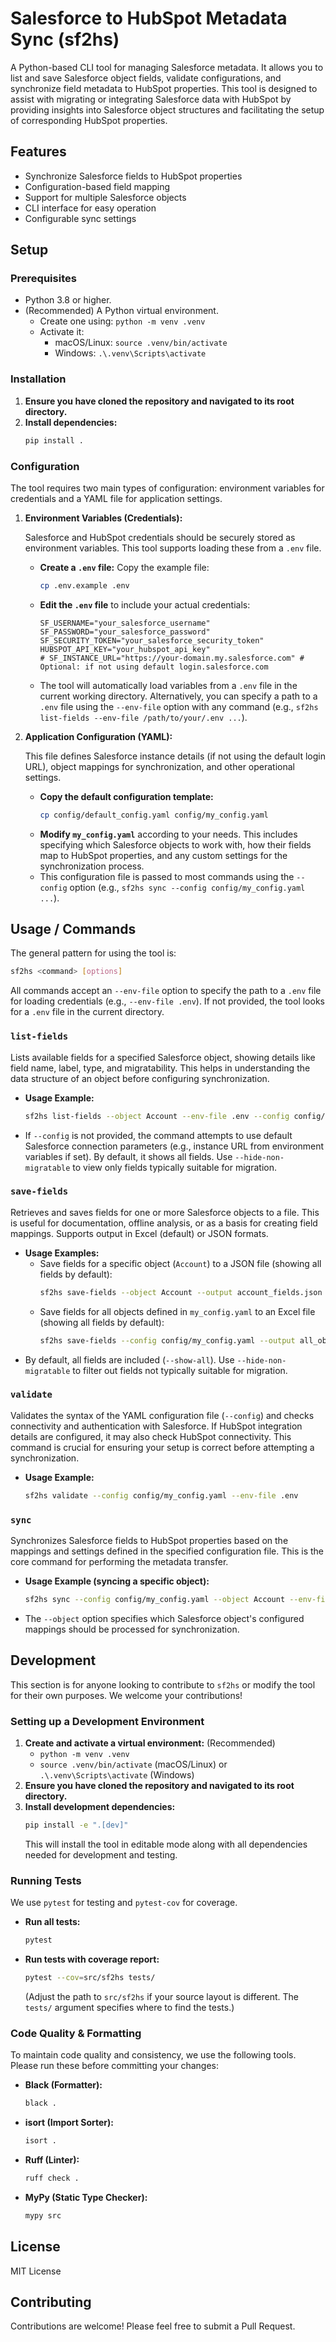 # Salesforce to HubSpot Metadata Sync (sf2hs)

A Python-based CLI tool for managing Salesforce metadata. It allows you to list and save Salesforce object fields, validate configurations, and synchronize field metadata to HubSpot properties. This tool is designed to assist with migrating or integrating Salesforce data with HubSpot by providing insights into Salesforce object structures and facilitating the setup of corresponding HubSpot properties.

## Features

- Synchronize Salesforce fields to HubSpot properties
- Configuration-based field mapping
- Support for multiple Salesforce objects
- CLI interface for easy operation
- Configurable sync settings

## Setup

### Prerequisites

*   Python 3.8 or higher.
*   (Recommended) A Python virtual environment.
    *   Create one using: `python -m venv .venv`
    *   Activate it:
        *   macOS/Linux: `source .venv/bin/activate`
        *   Windows: `.\.venv\Scripts\activate`

### Installation

1.  **Ensure you have cloned the repository and navigated to its root directory.**
2.  **Install dependencies:**
    ```bash
    pip install .
    ```

### Configuration

The tool requires two main types of configuration: environment variables for credentials and a YAML file for application settings.

1.  **Environment Variables (Credentials):**

    Salesforce and HubSpot credentials should be securely stored as environment variables. This tool supports loading these from a `.env` file.

    *   **Create a `.env` file:** Copy the example file:
        ```bash
        cp .env.example .env
        ```
    *   **Edit the `.env` file** to include your actual credentials:
        ```env
        SF_USERNAME="your_salesforce_username"
        SF_PASSWORD="your_salesforce_password"
        SF_SECURITY_TOKEN="your_salesforce_security_token"
        HUBSPOT_API_KEY="your_hubspot_api_key"
        # SF_INSTANCE_URL="https://your-domain.my.salesforce.com" # Optional: if not using default login.salesforce.com
        ```
    *   The tool will automatically load variables from a `.env` file in the current working directory. Alternatively, you can specify a path to a `.env` file using the `--env-file` option with any command (e.g., `sf2hs list-fields --env-file /path/to/your/.env ...`).

2.  **Application Configuration (YAML):**

    This file defines Salesforce instance details (if not using the default login URL), object mappings for synchronization, and other operational settings.

    *   **Copy the default configuration template:**
        ```bash
        cp config/default_config.yaml config/my_config.yaml
        ```
    *   **Modify `my_config.yaml`** according to your needs. This includes specifying which Salesforce objects to work with, how their fields map to HubSpot properties, and any custom settings for the synchronization process.
    *   This configuration file is passed to most commands using the `--config` option (e.g., `sf2hs sync --config config/my_config.yaml ...`).

## Usage / Commands

The general pattern for using the tool is:
```bash
sf2hs <command> [options]
```

All commands accept an `--env-file` option to specify the path to a `.env` file for loading credentials (e.g., `--env-file .env`). If not provided, the tool looks for a `.env` file in the current directory.

### `list-fields`

Lists available fields for a specified Salesforce object, showing details like field name, label, type, and migratability. This helps in understanding the data structure of an object before configuring synchronization.

*   **Usage Example:**
    ```bash
    sf2hs list-fields --object Account --env-file .env --config config/my_config.yaml --hide-non-migratable
    ```
*   If `--config` is not provided, the command attempts to use default Salesforce connection parameters (e.g., instance URL from environment variables if set). By default, it shows all fields. Use `--hide-non-migratable` to view only fields typically suitable for migration.

### `save-fields`

Retrieves and saves fields for one or more Salesforce objects to a file. This is useful for documentation, offline analysis, or as a basis for creating field mappings. Supports output in Excel (default) or JSON formats.

*   **Usage Examples:**
    *   Save fields for a specific object (`Account`) to a JSON file (showing all fields by default):
        ```bash
        sf2hs save-fields --object Account --output account_fields.json --format json --env-file .env
        ```
    *   Save fields for all objects defined in `my_config.yaml` to an Excel file (showing all fields by default):
        ```bash
        sf2hs save-fields --config config/my_config.yaml --output all_object_fields.xlsx --env-file .env
        ```
*   By default, all fields are included (`--show-all`). Use `--hide-non-migratable` to filter out fields not typically suitable for migration.

### `validate`

Validates the syntax of the YAML configuration file (`--config`) and checks connectivity and authentication with Salesforce. If HubSpot integration details are configured, it may also check HubSpot connectivity. This command is crucial for ensuring your setup is correct before attempting a synchronization.

*   **Usage Example:**
    ```bash
    sf2hs validate --config config/my_config.yaml --env-file .env
    ```

### `sync`

Synchronizes Salesforce fields to HubSpot properties based on the mappings and settings defined in the specified configuration file. This is the core command for performing the metadata transfer.

*   **Usage Example (syncing a specific object):**
    ```bash
    sf2hs sync --config config/my_config.yaml --object Account --env-file .env
    ```
*   The `--object` option specifies which Salesforce object's configured mappings should be processed for synchronization.

## Development

This section is for anyone looking to contribute to `sf2hs` or modify the tool for their own purposes. We welcome your contributions!

### Setting up a Development Environment

1.  **Create and activate a virtual environment:** (Recommended)
    *   `python -m venv .venv`
    *   `source .venv/bin/activate` (macOS/Linux) or `.\.venv\Scripts\activate` (Windows)
2.  **Ensure you have cloned the repository and navigated to its root directory.**
3.  **Install development dependencies:**
    ```bash
    pip install -e ".[dev]"
    ```
    This will install the tool in editable mode along with all dependencies needed for development and testing.

### Running Tests

We use `pytest` for testing and `pytest-cov` for coverage.

*   **Run all tests:**
    ```bash
    pytest
    ```
*   **Run tests with coverage report:**
    ```bash
    pytest --cov=src/sf2hs tests/
    ```
    (Adjust the path to `src/sf2hs` if your source layout is different. The `tests/` argument specifies where to find the tests.)

### Code Quality & Formatting

To maintain code quality and consistency, we use the following tools. Please run these before committing your changes:

*   **Black (Formatter):**
    ```bash
    black .
    ```
*   **isort (Import Sorter):**
    ```bash
    isort .
    ```
*   **Ruff (Linter):**
    ```bash
    ruff check .
    ```
*   **MyPy (Static Type Checker):**
    ```bash
    mypy src
    ```

## License

MIT License

## Contributing

Contributions are welcome! Please feel free to submit a Pull Request.
